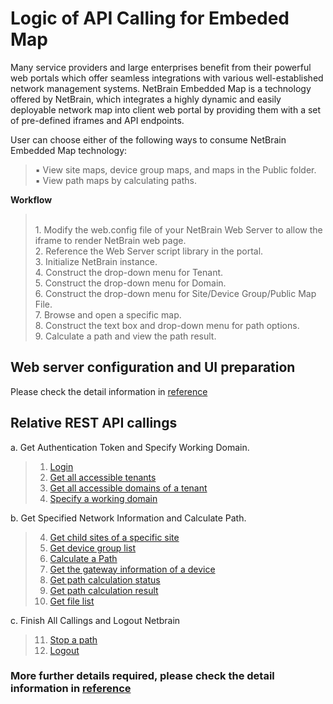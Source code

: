 
# Logic of API Calling for Embeded Map
Many service providers and large enterprises benefit from their powerful web portals which offer seamless integrations with various well-established network management systems. NetBrain Embedded Map is a technology offered by NetBrain, which integrates a highly dynamic and easily deployable network map into client web portal by providing them with a set of pre-defined iframes and API endpoints.

User can choose either of the following ways to consume NetBrain Embedded Map technology:<br>
>▪ View site maps, device group maps, and maps in the Public folder.<br>
▪ View path maps by calculating paths.

**Workflow**
><br>1. Modify the web.config file of your NetBrain Web Server to allow the iframe to render NetBrain web page.<br>2. Reference the Web Server script library in the portal.<br>3. Initialize NetBrain instance.<br>4. Construct the drop-down menu for Tenant.<br>5. Construct the drop-down menu for Domain.<br>6. Construct the drop-down menu for Site/Device Group/Public Map File.<br>7. Browse and open a specific map.<br>8. Construct the text box and drop-down menu for path options.<br>9. Calculate a path and view the path result.

## Web server configuration and UI preparation 
Please check the detail information in [reference](https://github.com/Gongdai/REST_API_with_Markdown/blob/master/Golden%20Use%20Case%20Templates/v3_NetBrain_Embedded_Map_Quick_Start_Guide.pdf)

## Relative REST API callings
a. Get Authentication Token and Specify Working Domain.
>1. [Login](https://github.com/Gongdai/REST_API_with_Markdown/blob/master/REST%20APIs%20Documentation/Authentication%20and%20Authorization/Login%20API.md) <br>
>2. [Get all accessible tenants](https://github.com/Gongdai/REST_API_with_Markdown/blob/master/REST%20APIs%20Documentation/Authentication%20and%20Authorization/Get%20All%20Accessible%20Tenants%20API.md) <br>
>3. [Get all accessible domains of a tenant](https://github.com/Gongdai/REST_API_with_Markdown/blob/master/REST%20APIs%20Documentation/Authentication%20and%20Authorization/Get%20All%20Accessible%20Domains%20API.md) <br>
>4. [Specify a working domain](https://github.com/Gongdai/REST_API_with_Markdown/blob/master/REST%20APIs%20Documentation/Authentication%20and%20Authorization/Specify%20A%20Working%20Domain%20API.md)

b. Get Specified Network Information and Calculate Path. 
>4. [Get child sites of a specific site](https://github.com/Gongdai/REST_API_with_Markdown/blob/master/REST%20APIs%20Documentation/Site%20Management/Get%20Child%20Site%20API.md) <br>
>5. [Get device group list](https://github.com/Gongdai/REST_API_with_Markdown/blob/master/REST%20APIs%20Documentation/Devices%20Management/Get%20Device%20Group%20API.md) <br>
>6. [Calculate a Path](https://github.com/Gongdai/REST_API_with_Markdown/blob/master/REST%20APIs%20Documentation/Path%20Management/Calculate%20Path%20API.md) <br>
>7. [Get the gateway information of a device](https://github.com/Gongdai/REST_API_with_Markdown/blob/master/REST%20APIs%20Documentation/Path%20Management/Resolve%20Device%20Gateway%20API.md) <br>
>8. [Get path calculation status]() <br>
>9. [Get path calculation result](https://github.com/Gongdai/REST_API_with_Markdown/blob/master/REST%20APIs%20Documentation/Path%20Management/Get%20Path%20Calculation%20Result%20API.md) <br>
>10. [Get file list](https://github.com/Gongdai/REST_API_with_Markdown/blob/master/REST%20APIs%20Documentation/Get%20file%20list%20API.md)

c. Finish All Callings and Logout Netbrain 
>11. [Stop a path](https://github.com/Gongdai/Netbrain_REST_API_First_Regularization/blob/master/Netbrain_REST_API/API_test/Golden%20Use%20Case%20Templates/Logic%20of%20API%20Calling%20for%20Embed%20Map.md) 
>12. [Logout](https://github.com/Gongdai/REST_API_with_Markdown/blob/master/REST%20APIs%20Documentation/Authentication%20and%20Authorization/Logout%20API.md)

### More further details required, please check the detail information in [reference](https://github.com/Gongdai/REST_API_with_Markdown/blob/master/Golden%20Use%20Case%20Templates/v3_NetBrain_Embedded_Map_Quick_Start_Guide.pdf)
